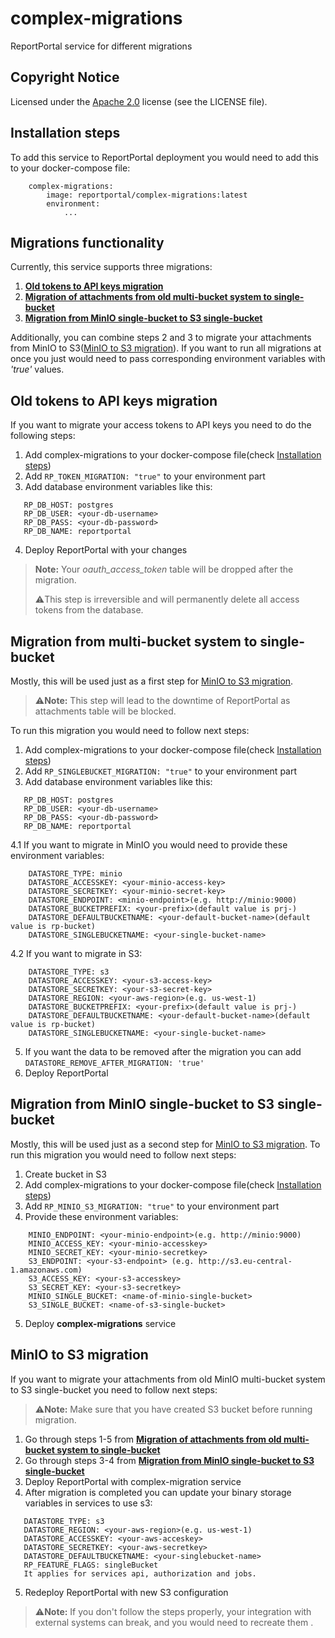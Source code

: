 # complex-migrations
ReportPortal service for different migrations

## Copyright Notice
Licensed under the [Apache 2.0](https://www.apache.org/licenses/LICENSE-2.0)
license (see the LICENSE file).

## Installation steps
To add this service to ReportPortal deployment you would need to
add this to your docker-compose file:
```
    complex-migrations:
        image: reportportal/complex-migrations:latest
        environment:
            ...
```

## Migrations functionality
Currently, this service supports three migrations:
1. [**Old tokens to API keys migration**](#old-tokens-to-api-keys-migration)
2. [**Migration of attachments from old multi-bucket system to single-bucket**](#migration-from-multi-bucket-system-to-single-bucket)
3. [**Migration from MinIO single-bucket to S3 single-bucket**](#migration-from-minio-single-bucket-to-s3-single-bucket)

Additionally, you can combine steps 2 and 3 to migrate your attachments from MinIO to S3([MinIO to S3 migration](#minio-to-s3-migration)).
If you want to run all migrations at once you just would need to pass corresponding environment variables with _'true'_ values.

## Old tokens to API keys migration
If you want to migrate your access tokens to API keys you need to do the following steps:
1. Add complex-migrations to your docker-compose file(check [Installation steps](#installation-steps))
2. Add `RP_TOKEN_MIGRATION: "true"` to your environment part
3. Add database environment variables like this:
```   
   RP_DB_HOST: postgres
   RP_DB_USER: <your-db-username>
   RP_DB_PASS: <your-db-password>
   RP_DB_NAME: reportportal
```
4. Deploy ReportPortal with your changes
> **Note:** Your _oauth_access_token_ table will be dropped after the migration.
> 
> ⚠️This step is irreversible and will permanently delete all access tokens from the database.

## Migration from multi-bucket system to single-bucket
Mostly, this will be used just as a first step for [MinIO to S3 migration](#minio-to-s3-migration).
> ⚠️**Note:** This step will lead to the downtime of ReportPortal as attachments table will be blocked.

To run this migration you would need to follow next steps:
1. Add complex-migrations to your docker-compose file(check [Installation steps](#installation-steps))
2. Add `RP_SINGLEBUCKET_MIGRATION: "true"` to your environment part
3. Add database environment variables like this:
```   
   RP_DB_HOST: postgres
   RP_DB_USER: <your-db-username>
   RP_DB_PASS: <your-db-password>
   RP_DB_NAME: reportportal
```
4.1 If you want to migrate in MinIO you would need to provide these environment variables:
```   
    DATASTORE_TYPE: minio
    DATASTORE_ACCESSKEY: <your-minio-access-key>
    DATASTORE_SECRETKEY: <your-minio-secret-key>
    DATASTORE_ENDPOINT: <minio-endpoint>(e.g. http://minio:9000)
    DATASTORE_BUCKETPREFIX: <your-prefix>(default value is prj-)
    DATASTORE_DEFAULTBUCKETNAME: <your-default-bucket-name>(default value is rp-bucket)
    DATASTORE_SINGLEBUCKETNAME: <your-single-bucket-name>
```
4.2 If you want to migrate in S3:
```   
    DATASTORE_TYPE: s3
    DATASTORE_ACCESSKEY: <your-s3-access-key>
    DATASTORE_SECRETKEY: <your-s3-secret-key>
    DATASTORE_REGION: <your-aws-region>(e.g. us-west-1)
    DATASTORE_BUCKETPREFIX: <your-prefix>(default value is prj-)
    DATASTORE_DEFAULTBUCKETNAME: <your-default-bucket-name>(default value is rp-bucket)
    DATASTORE_SINGLEBUCKETNAME: <your-single-bucket-name>
```
5. If you want the data to be removed after the migration you can add `DATASTORE_REMOVE_AFTER_MIGRATION: 'true'`
6. Deploy ReportPortal

## Migration from MinIO single-bucket to S3 single-bucket
Mostly, this will be used just as a second step for [MinIO to S3 migration](#minio-to-s3-migration).
To run this migration you would need to follow next steps:
1. Create bucket in S3
2. Add complex-migrations to your docker-compose file(check [Installation steps](#installation-steps))
3. Add `RP_MINIO_S3_MIGRATION: "true"` to your environment part
4. Provide these environment variables:
```   
    MINIO_ENDPOINT: <your-minio-endpoint>(e.g. http://minio:9000)
    MINIO_ACCESS_KEY: <your-minio-accesskey>
    MINIO_SECRET_KEY: <your-minio-secretkey>
    S3_ENDPOINT: <your-s3-endpoint> (e.g. http://s3.eu-central-1.amazonaws.com)
    S3_ACCESS_KEY: <your-s3-accesskey>
    S3_SECRET_KEY: <your-s3-secretkey>
    MINIO_SINGLE_BUCKET: <name-of-minio-single-bucket>
    S3_SINGLE_BUCKET: <name-of-s3-single-bucket>
```
5. Deploy **complex-migrations** service

## MinIO to S3 migration
If you want to migrate your attachments from old MinIO multi-bucket system to S3 single-bucket you need to follow next steps:
> ⚠️**Note:** Make sure that you have created S3 bucket before running migration.

1. Go through steps 1-5 from [**Migration of attachments from old multi-bucket system to single-bucket**](#migration-from-multi-bucket-system-to-single-bucket)
2. Go through steps 3-4 from [**Migration from MinIO single-bucket to S3 single-bucket**](#migration-from-minio-single-bucket-to-s3-single-bucket)
3. Deploy ReportPortal with complex-migration service
4. After migration is completed you can update your binary storage variables in services to use s3:
```
   DATASTORE_TYPE: s3
   DATASTORE_REGION: <your-aws-region>(e.g. us-west-1)
   DATASTORE_ACCESSKEY: <your-aws-acceskey>
   DATASTORE_SECRETKEY: <your-aws-secretkey>
   DATASTORE_DEFAULTBUCKETNAME: <your-singlebucket-name>
   RP_FEATURE_FLAGS: singleBucket
   It applies for services api, authorization and jobs.
```
5. Redeploy ReportPortal with new S3 configuration
> ⚠️**Note:** If you don't follow the steps properly, your integration with external systems can break, and you would need to recreate them .


